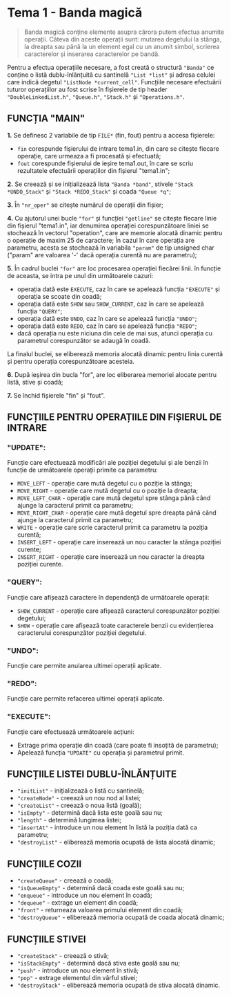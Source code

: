 # **Tema 1 - Banda magică**

>Banda magică conține elemente asupra cărora putem efectua anumite operații. Câteva din aceste operații sunt: mutarea degetului la stânga, la dreapta sau până la un element egal cu un anumit simbol, scrierea caracterelor și inserarea caracterelor pe bandă.

Pentru a efectua operațiile necesare, a fost creată o structură `"Banda"` ce conține o listă dublu-înlănțuită cu santinelă `"List *list"` și adresa celulei care indică degetul `"ListNode *current_cell"`. Funcțiile necesare efectuării tuturor operațiilor au fost scrise în fișierele de tip header `"DoubleLinkedList.h"`, `"Queue.h"`, `"Stack.h"` și `"Operations.h"`.

## **FUNCȚIA "MAIN"**

**1.** Se definesc 2 variabile de tip `FILE*` (fin, fout) pentru a accesa fișierele:
- `fin` corespunde fișierului de intrare tema1.in, din care se citește fiecare operație, care urmeaza a fi procesată și efectuată;
- `fout` corespunde fișierului de ieșire tema1.out, în care se scriu rezultatele efectuării operațiilor din fișierul "tema1.in";

**2.** Se creează și se inițializează lista `"Banda *band"`, stivele `"Stack *UNDO_Stack"` și `"Stack *REDO_Stack"` și coada `"Queue *q"`;

**3.** În `"nr_oper"` se citește numărul de operații din fișier;

**4.** Cu ajutorul unei bucle `"for"` și funcției `"getline"` se citește fiecare linie din fișierul "tema1.in", iar denumirea operației corespunzătoare liniei se stochează în vectorul "operation", care are memorie alocată dinamic pentru o operație de maxim 25 de caractere; În cazul în care operația are parametru, acesta se stochează în variabila `"param"` de tip unsigned char ("param" are valoarea '-' dacă operația curentă nu are parametru);

**5.** În cadrul buclei `"for"` are loc procesarea operației fiecărei linii. în funcție de aceasta, se intra pe unul din următoarele cazuri:
- operația dată este `EXECUTE`, caz în care se apelează funcția `"EXECUTE"` și operația se scoate din coadă;
- operația dată este `SHOW` sau `SHOW_CURRENT`, caz în care se apelează funcția `"QUERY"`;
- operația dată este `UNDO`, caz în care se apelează funcția `"UNDO"`;
- operația dată este `REDO`, caz în care se apelează funcția `"REDO"`;
- dacă operația nu este niciuna din cele de mai sus, atunci operația cu parametrul corespunzător se adaugă în coadă.

La finalul buclei, se eliberează memoria alocată dinamic pentru linia curentă și pentru operația corespunzătoare acesteia.

**6.** După ieșirea din bucla "for", are loc eliberarea memoriei alocate pentru listă, stive și coadă;

**7.** Se închid fișierele "fin" și "fout".

## **FUNCȚIILE PENTRU OPERAȚIILE DIN FIȘIERUL DE INTRARE**

### **"UPDATE"**:
Funcție care efectuează modificări ale poziției degetului și ale benzii în funcție de următoarele operații primite ca parametru:
- `MOVE_LEFT` - operație care mută degetul cu o poziție la stânga;
- `MOVE_RIGHT` - operație care mută degetul cu o poziție la dreapta;
- `MOVE_LEFT_CHAR` - operație care mută degetul spre stânga până când ajunge la caracterul primit ca parametru;
- `MOVE_RIGHT_CHAR` - operație care mută degetul spre dreapta până când ajunge la caracterul primit ca parametru;
- `WRITE` - operație care scrie caracterul primit ca parametru la poziția curentă;
- `INSERT_LEFT` - operație care inserează un nou caracter la stânga poziției curente;
- `INSERT_RIGHT` - operație care inserează un nou caracter la dreapta poziției curente.

### **"QUERY"**:
Funcție care afișează caractere în dependență de următoarele operații:
- `SHOW_CURRENT` - operație care afișează caracterul corespunzător poziției degetului;
- `SHOW` - operație care afișează toate caracterele benzii cu evidențierea caracterului corespunzător poziției degetului.

### **"UNDO"**:
Funcție care permite anularea ultimei operații aplicate.

### **"REDO"**:
Funcție care permite refacerea ultimei operații aplicate.

### **"EXECUTE"**:
Funcție care efectuează următoarele acțiuni:
- Extrage prima operație din coadă (care poate fi insoțită de parametru);
- Apelează funcția `"UPDATE"` cu operația și parametrul primit.

## **FUNCȚIILE LISTEI DUBLU-ÎNLĂNȚUITE**

- `"initList"` - inițializează o listă cu santinelă;
- `"createNode"` - creează un nou nod al listei;
- `"createList"` - creează o noua listă (goală);
- `"isEmpty"` - determină dacă lista este goală sau nu;
- `"length"` - determină lungimea listei;
- `"insertAt"` - introduce un nou element în listă la poziția dată ca parametru;
- `"destroyList"` - eliberează memoria ocupată de lista alocată dinamic;

## **FUNCȚIILE COZII**

- `"createQueue"` - creează o coadă;
- `"isQueueEmpty"` - determină dacă coada este goală sau nu;
- `"enqueue"` - introduce un nou element în coadă;
- `"dequeue"` - extrage un element din coadă;
- `"front"` - returneaza valoarea primului element din coadă;
- `"destroyQueue"` - eliberează memoria ocupată de coada alocată dinamic;

## **FUNCȚIILE STIVEI**

- `"createStack"` - creează o stivă;
- `"isStackEmpty"` - determină dacă stiva este goală sau nu;
- `"push"` - introduce un nou element în stivă;
- `"pop"` - extrage elementul din vârful stivei;
- `"destroyStack"` - eliberează memoria ocupată de stiva alocată dinamic.
